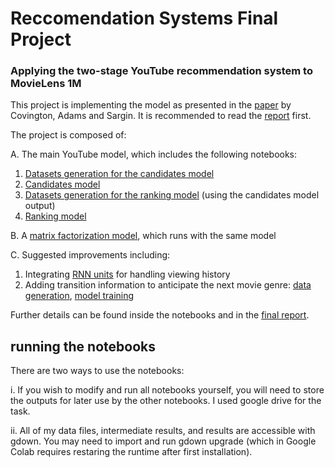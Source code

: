 # Reccomendation Systems Final Project
### Applying the two-stage YouTube recommendation system to MovieLens 1M

This project is implementing the model as presented in the [paper](https://storage.googleapis.com/pub-tools-public-publication-data/pdf/45530.pdf) by Covington, Adams and Sargin. It is recommended to read the [report](https://github.com/ayalaraanan/RecSys-final-project/blob/main/Final%20Project%20Report.pdf) first.

The project is composed of:

A. The main YouTube model, which includes the following notebooks:
1. [Datasets generation for the candidates model](https://github.com/ayalaraanan/RecSys-final-project/blob/main/1_RecSys_final_project_data_generation_for_candidate_model.ipynb)
2. [Candidates model](https://github.com/ayalaraanan/RecSys-final-project/blob/main/2_RecSys_final_project_candidates_model.ipynb)
3. [Datasets generation for the ranking model](https://github.com/ayalaraanan/RecSys-final-project/blob/main/3_RecSys_final_project_data_generation_for_Ranking.ipynb) (using the candidates model output)
4. [Ranking model](https://github.com/ayalaraanan/RecSys-final-project/blob/main/4_RecSys_final_project_Ranking_model.ipynb)

B. A [matrix factorization model](https://github.com/ayalaraanan/RecSys-final-project/blob/main/baseline/RecSys_final_project_youtube_MF_baseline.ipynb), which runs with the same model

C. Suggested improvements including:
1. Integrating [RNN units](https://github.com/ayalaraanan/RecSys-final-project/blob/main/Improvements_RNN/RecSys_final_project_candidates_model_with_RNN.ipynb) for handling viewing history
2. Adding transition information to anticipate the next movie genre: [data generation](https://github.com/ayalaraanan/RecSys-final-project/blob/main/Improvements_Markov/RecSys_final_project_candidates_model_with_transitions.ipynb
), [model training](https://github.com/ayalaraanan/RecSys-final-project/blob/main/Improvements_Markov/RecSys_final_project_data_generation_for_candidate_model_with_transitions.ipynb)

Further details can be found inside the notebooks and in the [final report](https://github.com/ayalaraanan/RecSys-final-project/blob/main/Final%20Project%20Report.pdf).

## running the notebooks
There are two ways to use the notebooks:

i. If you wish to modify and run all notebooks yourself, you will need to store the outputs for later use by the other notebooks.
I used google drive for the task.

ii. All of my data files, intermediate results, and results are accessible with gdown. You may need to import and run gdown upgrade (which in Google Colab requires restaring the runtime after first installation).
